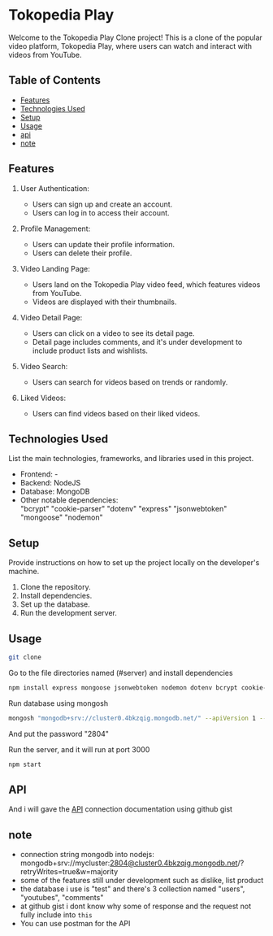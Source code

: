 # Tokopedia Play 

Welcome to the Tokopedia Play Clone project! This is a clone of the popular video platform, Tokopedia Play, where users can watch and interact with videos from YouTube.

## Table of Contents

- [Features](#features)
- [Technologies Used](#technologies-used)
- [Setup](#setup)
- [Usage](#usage)
- [api](#api)
- [note](#note)

## Features

1. User Authentication:
   - Users can sign up and create an account.
   - Users can log in to access their account.

2. Profile Management:
   - Users can update their profile information.
   - Users can delete their profile.

3. Video Landing Page:
   - Users land on the Tokopedia Play video feed, which features videos from YouTube.
   - Videos are displayed with their thumbnails.

4. Video Detail Page:
   - Users can click on a video to see its detail page.
   - Detail page includes comments, and it's under development to include product lists and wishlists.

5. Video Search:
   - Users can search for videos based on trends or randomly.

6. Liked Videos:
   - Users can find videos based on their liked videos.

## Technologies Used

List the main technologies, frameworks, and libraries used in this project.

- Frontend: -
- Backend: NodeJS
- Database: MongoDB
- Other notable dependencies:     
    "bcrypt"
    "cookie-parser"
    "dotenv"
    "express"
    "jsonwebtoken"
    "mongoose"
    "nodemon"

## Setup

Provide instructions on how to set up the project locally on the developer's machine.

1. Clone the repository.
2. Install dependencies.
3. Set up the database.
4. Run the development server.

## Usage

```bash
git clone
```

Go to the file directories named (#server) and install dependencies
```bash
npm install express mongoose jsonwebtoken nodemon dotenv bcrypt cookie-parser
```

Run database using mongosh
```bash
mongosh "mongodb+srv://cluster0.4bkzqig.mongodb.net/" --apiVersion 1 --username mycluster
```

And put the password "2804"

Run the server, and it will run at port 3000
```bash
npm start
```
## API
And i will gave the [API](https://gist.github.com/Lionel-nmJV/3a5588d5a0ca0ac96deccb444c354e47) connection documentation using github gist

## note

- connection string mongodb into nodejs: mongodb+srv://mycluster:2804@cluster0.4bkzqig.mongodb.net/?retryWrites=true&w=majority
- some of the features still under development such as dislike, list product
- the database i use is "test" and there's 3 collection named "users", "youtubes", "comments"
- at github gist i dont know why some of response and the request not fully include into ``` this ```
- You can use postman for the API

